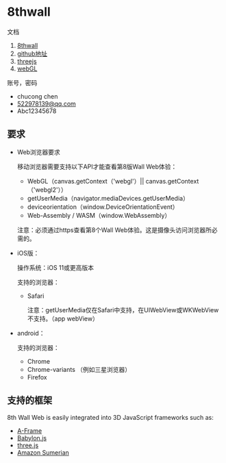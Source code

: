 # 8thwall

文档

1. [8thwall](https://docs.8thwall.com/web/)
2. [github地址](https://github.com/8thwall/web)
2. [threejs](https://threejs.org/)
3. [webGL](http://www.hewebgl.com/article/articledir/1)

账号，密码

* chucong chen
* 522978139@qq.com
* Abc12345678

## 要求

* Web浏览器要求

    移动浏览器需要支持以下API才能查看第8版Wall Web体验：

    * WebGL（canvas.getContext（'webgl'）|| canvas.getContext（'webgl2'））
    * getUserMedia（navigator.mediaDevices.getUserMedia）
    * deviceorientation（window.DeviceOrientationEvent）
    * Web-Assembly / WASM（window.WebAssembly）
    
    注意：必须通过https查看第8个Wall Web体验。这是摄像头访问浏览器所必需的。

* iOS版：

    操作系统：iOS 11或更高版本

    支持的浏览器：

    * Safari

        注意：getUserMedia仅在Safari中支持，在UIWebView或WKWebView不支持。（app webView）

* android：

    支持的浏览器：

    * Chrome
    * Chrome-variants （例如三星浏览器）
    * Firefox


## 支持的框架

8th Wall Web is easily integrated into 3D JavaScript frameworks such as:

* [A-Frame](https://aframe.io/)
* [Babylon.js](https://www.babylonjs.com/)
* [three.js](https://threejs.org/)
* [Amazon Sumerian](https://aws.amazon.com/sumerian/)
